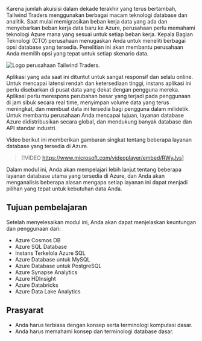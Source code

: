 Karena jumlah akuisisi dalam dekade terakhir yang terus bertambah, Tailwind Traders menggunakan berbagai macam teknologi database dan analitik. Saat mulai memigrasikan beban kerja data yang ada dan menyebarkan beban kerja data baru ke Azure, perusahaan perlu memahami teknologi Azure mana yang sesuai untuk setiap beban kerja. Kepala Bagian Teknologi (CTO) perusahaan menugaskan Anda untuk meneliti berbagai opsi database yang tersedia. Penelitian ini akan membantu perusahaan Anda memilih opsi yang tepat untuk setiap skenario data.

![Logo perusahaan Tailwind Traders.](../../shared/media/tailwind-traders-logo.png)

Aplikasi yang ada saat ini dituntut untuk sangat responsif dan selalu online. Untuk mencapai latensi rendah dan ketersediaan tinggi, instans aplikasi ini perlu disebarkan di pusat data yang dekat dengan pengguna mereka. Aplikasi perlu merespons perubahan besar yang terjadi pada penggunaan di jam sibuk secara real time, menyimpan volume data yang terus meningkat, dan membuat data ini tersedia bagi pengguna dalam milidetik. Untuk membantu perusahaan Anda mencapai tujuan, layanan database Azure didistribusikan secara global, dan mendukung banyak database dan API standar industri.

Video berikut ini memberikan gambaran singkat tentang beberapa layanan database yang tersedia di Azure.

> [!VIDEO https://www.microsoft.com/videoplayer/embed/RWyJvs]

Dalam modul ini, Anda akan mempelajari lebih lanjut tentang beberapa layanan database utama yang tersedia di Azure, dan Anda akan menganalisis beberapa alasan mengapa setiap layanan ini dapat menjadi pilihan yang tepat untuk kebutuhan data Anda.

## <a name="learning-objectives"></a>Tujuan pembelajaran

Setelah menyelesaikan modul ini, Anda akan dapat menjelaskan keuntungan dan penggunaan dari:

- Azure Cosmos DB
- Azure SQL Database
- Instans Terkelola Azure SQL
- Azure Database untuk MySQL
- Azure Database untuk PostgreSQL
- Azure Synapse Analytics
- Azure HDInsight
- Azure Databricks
- Azure Data Lake Analytics

## <a name="prerequisites"></a>Prasyarat

- Anda harus terbiasa dengan konsep serta terminologi komputasi dasar.
- Anda harus memahami konsep dan terminologi database dasar.
